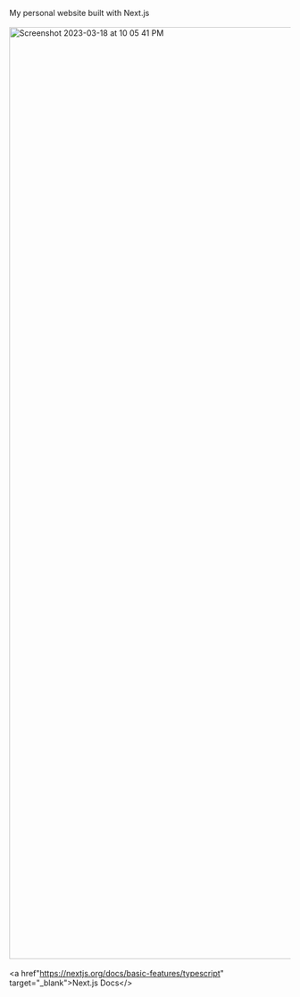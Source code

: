 My personal website built with Next.js <br /><br />
<img width="1666" alt="Screenshot 2023-03-18 at 10 05 41 PM" src="https://user-images.githubusercontent.com/69473774/226149836-5e01ab69-4d4e-4e3e-81f3-ff4caa8585f4.png">
<br /><br />
<a href"https://nextjs.org/docs/basic-features/typescript" target="_blank">Next.js Docs</>

